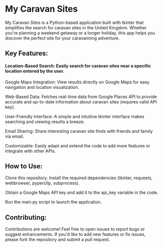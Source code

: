 # My Caravan Sites

My Caravan Sites is a Python-based application built with tkinter that simplifies the search for caravan sites in the United Kingdom. Whether you're planning a weekend getaway or a longer holiday, this app helps you discover the perfect site for your caravanning adventure.

## Key Features:

#### Location-Based Search: Easily search for caravan sites near a specific location entered by the user.

Google Maps Integration: View results directly on Google Maps for easy navigation and location visualization.

Web-Based Data: Fetches real-time data from Google Places API to provide accurate and up-to-date information about caravan sites (requires valid API key).

User-Friendly Interface: A simple and intuitive tkinter interface makes searching and viewing results a breeze.

Email Sharing: Share interesting caravan site finds with friends and family via email.

Customizable: Easily adapt and extend the code to add more features or integrate with other APIs.

## How to Use:

Clone this repository.
Install the required dependencies (tkinter, requests, webbrowser, pyperclip, subprocess).

Obtain a Google Maps API key and add it to the api_key variable in the code.

Run the main.py script to launch the application.

## Contributing:

Contributions are welcome! Feel free to open issues to report bugs or suggest enhancements. If you'd like to add new features or fix issues, please fork the repository and submit a pull request.
